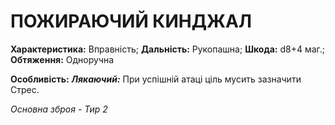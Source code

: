 ﻿# ПОЖИРАЮЧИЙ КИНДЖАЛ

**Характеристика:** Вправність; **Дальність:** Рукопашна; **Шкода:** d8+4 маг.; **Обтяження:** Одноручна

**Особливість:** ***Лякаючий:*** При успішній атаці ціль мусить зазначити Стрес.

*Основна зброя - Тир 2*